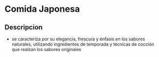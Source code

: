 # Comida Japonesa 

## Descripcion

- se caracteriza por su elegancia, frescura y énfasis en los sabores naturales, utilizando ingredientes de temporada y técnicas de cocción que realzan los sabores originales